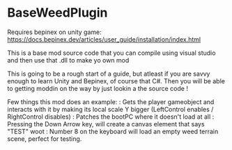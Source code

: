 # BaseWeedPlugin

Requires bepinex on unity game: https://docs.bepinex.dev/articles/user_guide/installation/index.html

This is a base mod source code that you can compile using visual studio and then use that .dll to make yo own mod

This is going to be a rough start of a guide, but atleast if you are savvy enough to learn Unity and Bepinex, of course that C#. Then you will be able to getting moddin on the way by just lookin a the source code ! 

Few things this mod does an example:
: Gets the player gameobject and interacts with it by making its local scale Y bigger (LeftControl enables / RightControl disables)
: Patches the bootPC where it doesn't load at all 
: Pressing the Down Arrow key, will create a canvas element that says "TEST" woot
: Number 8 on the keyboard will load an empty weed terrain scene, perfect for testing.

